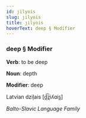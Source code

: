```yaml
---
id: ȷilyois
slug: ȷilyois
title: ȷilyois
hoverText: deep § Modifier
---
```


### deep § Modifier

**Verb**: to be deep

**Noun**: depth

**Modifier**: deep

Latvian dziļais [d̪͡z̪iʎɑis̪]

*Balto-Slavic Language Family*